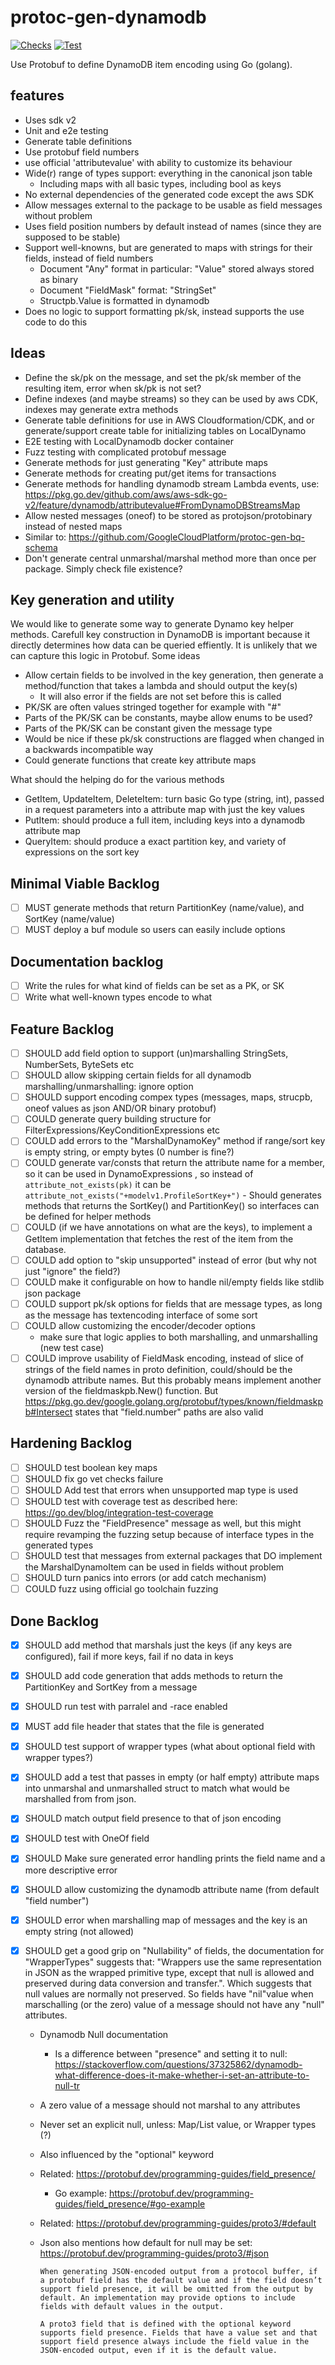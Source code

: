 # protoc-gen-dynamodb

[![Checks](https://github.com/crewlinker/protoc-gen-dynamodb/actions/workflows/checks.yaml/badge.svg)](https://github.com/crewlinker/protoc-gen-dynamodb/actions/workflows/checks.yaml)
[![Test](https://github.com/crewlinker/protoc-gen-dynamodb/actions/workflows/test.yaml/badge.svg)](https://github.com/crewlinker/protoc-gen-dynamodb/actions/workflows/test.yaml)

Use Protobuf to define DynamoDB item encoding using Go (golang).

## features

- Uses sdk v2
- Unit and e2e testing
- Generate table definitions
- Use protobuf field numbers
- use official 'attributevalue' with ability to customize its behaviour
- Wide(r) range of types support: everything in the canonical json table
  - Including maps with all basic types, including bool as keys
- No external dependencies of the generated code except the aws SDK
- Allow messages external to the package to be usable as field messages without problem
- Uses field position numbers by default instead of names (since they are supposed to be stable)
- Support well-knowns, but are generated to maps with strings for their fields, instead of field numbers
  - Document "Any" format in particular: "Value" stored always stored as binary
  - Document "FieldMask" format: "StringSet"
  - Structpb.Value is formatted in dynamodb
- Does no logic to support formatting pk/sk, instead supports the use code to do this

## Ideas

- Define the sk/pk on the message, and set the pk/sk member of the resulting item, error when sk/pk is not set?
- Define indexes (and maybe streams) so they can be used by aws CDK, indexes may generate extra methods
- Generate table definitions for use in AWS Cloudformation/CDK, and or generate/support create table for initializing tables on LocalDynamo
- E2E testing with LocalDynamodb docker container
- Fuzz testing with complicated protobuf message
- Generate methods for just generating "Key" attribute maps
- Generate methods for creating put/get items for transactions
- Generate methods for handling dynamodb stream Lambda events, use: https://pkg.go.dev/github.com/aws/aws-sdk-go-v2/feature/dynamodb/attributevalue#FromDynamoDBStreamsMap
- Allow nested messages (oneof) to be stored as protojson/protobinary instead of nested maps
- Similar to: https://github.com/GoogleCloudPlatform/protoc-gen-bq-schema
- Don't generate central unmarshal/marshal method more than once per package. Simply check file existence?

## Key generation and utility

We would like to generate some way to generate Dynamo key helper methods. Carefull key construction in DynamoDB
is important because it directly determines how data can be queried effiently. It is unlikely that
we can capture this logic in Protobuf. Some ideas

- Allow certain fields to be involved in the key generation, then generate a method/function that takes
  a lambda and should output the key(s)
  - It will also error if the fields are not set before this is called
- PK/SK are often values stringed together for example with "#"
- Parts of the PK/SK can be constants, maybe allow enums to be used?
- Parts of the PK/SK can be constant given the message type
- Would be nice if these pk/sk constructions are flagged when changed in a backwards incompatible way
- Could generate functions that create key attribute maps

What should the helping do for the various methods

- GetItem, UpdateItem, DeleteItem: turn basic Go type (string, int), passed in a request parameters into a
  attribute map with just the key values
- PutItem: should produce a full item, including keys into a dynamodb attribute map
- QueryItem: should produce a exact partition key, and variety of expressions on the sort key

## Minimal Viable Backlog

- [ ] MUST generate methods that return PartitionKey (name/value), and SortKey (name/value)
- [ ] MUST deploy a buf module so users can easily include options

## Documentation backlog

- [ ] Write the rules for what kind of fields can be set as a PK, or SK
- [ ] Write what well-known types encode to what

## Feature Backlog

- [ ] SHOULD add field option to support (un)marshalling StringSets, NumberSets, ByteSets etc
- [ ] SHOULD allow skipping certain fields for all dynamodb marshalling/unmarshalling: ignore option
- [ ] SHOULD support encoding compex types (messages, maps, strucpb, oneof values as json AND/OR binary protobuf)
- [ ] COULD generate query building structure for FilterExpressions/KeyConditionExpressions etc
- [ ] COULD add errors to the "MarshalDynamoKey" method if range/sort key is empty string, or empty bytes (0 number is fine?)
- [ ] COULD generate var/consts that return the attribute name for a member, so it can be used in DynamoExpressions
      , so instead of `attribute_not_exists(pk)` it can be `attribute_not_exists("+modelv1.ProfileSortKey+")` - Should generates methods that returns the SortKey() and PartitionKey() so interfaces can be defined
      for helper methods
- [ ] COULD (if we have annotations on what are the keys), to implement a GetItem implementation that fetches
      the rest of the item from the database.
- [ ] COULD add option to "skip unsupported" instead of error (but why not just "ignore" the field?)
- [ ] COULD make it configurable on how to handle nil/empty fields like stdlib json package
- [ ] COULD support pk/sk options for fields that are message types, as long as the message has textencoding interface of some sort
- [ ] COULD allow customizing the encoder/decoder options
  - make sure that logic applies to both marshalling, and unmarshalling (new test case)
- [ ] COULD improve usability of FieldMask encoding, instead of slice of strings of the field names in
      proto definition, could/should be the dynamodb attribute names. But this probably means implement another version of the fieldmaskpb.New() function. But https://pkg.go.dev/google.golang.org/protobuf/types/known/fieldmaskpb#Intersect states that "field.number" paths are also valid

## Hardening Backlog

- [ ] SHOULD test boolean key maps
- [ ] SHOULD fix go vet checks failure
- [ ] SHOULD Add test that errors when unsupported map type is used
- [ ] SHOULD test with coverage test as described here: https://go.dev/blog/integration-test-coverage
- [ ] SHOULD Fuzz the "FieldPresence" message as well, but this might require revamping the fuzzing setup because
      of interface types in the generated types
- [ ] SHOULD test that messages from external packages that DO implement the MarshalDynamoItem can be used
      in fields without problem
- [ ] SHOULD turn panics into errors (or add catch mechanism)
- [ ] COULD fuzz using official go toolchain fuzzing

## Done Backlog

- [x] SHOULD add method that marshals just the keys (if any keys are configured), fail if more keys, fail if no data in keys
- [x] SHOULD add code generation that adds methods to return the PartitionKey and SortKey from a message
- [x] SHOULD run test with parralel and -race enabled
- [x] MUST add file header that states that the file is generated
- [x] SHOULD test support of wrapper types (what about optional field with wrapper types?)
- [x] SHOULD add a test that passes in empty (or half empty) attribute maps into unmarshal and unmarshalled struct
      to match what would be marshalled from from json.
- [x] SHOULD match output field presence to that of json encoding
- [x] SHOULD test with OneOf field
- [x] SHOULD Make sure generated error handling prints the field name and a more descriptive error
- [x] SHOULD allow customizing the dynamodb attribute name (from default "field number")
- [x] SHOULD error when marshalling map of messages and the key is an empty string (not allowed)
- [x] SHOULD get a good grip on "Nullability" of fields, the documentation for "WrapperTypes" suggests that: "Wrappers use the same representation in JSON as the wrapped primitive type, except that null is allowed and preserved during data conversion and transfer.". Which suggests that
      null values are normally not preserved. So fields have "nil"value when marschalling (or the zero) value of
      a message should not have any "null" attributes.

  - Dynamodb Null documentation
    - Is a difference between "presence" and setting it to null: https://stackoverflow.com/questions/37325862/dynamodb-what-difference-does-it-make-whether-i-set-an-attribute-to-null-tr
  - A zero value of a message should not marshal to any attributes
  - Never set an explicit null, unless: Map/List value, or Wrapper types (?)
  - Also influenced by the "optional" keyword
  - Related: https://protobuf.dev/programming-guides/field_presence/
    - Go example: https://protobuf.dev/programming-guides/field_presence/#go-example
  - Related: https://protobuf.dev/programming-guides/proto3/#default
  - Json also mentions how default for null may be set: https://protobuf.dev/programming-guides/proto3/#json

    ```
    When generating JSON-encoded output from a protocol buffer, if a protobuf field has the default value and if the field doesn’t support field presence, it will be omitted from the output by default. An implementation may provide options to include fields with default values in the output.

    A proto3 field that is defined with the optional keyword supports field presence. Fields that have a value set and that support field presence always include the field value in the JSON-encoded output, even if it is the default value.
    ```

